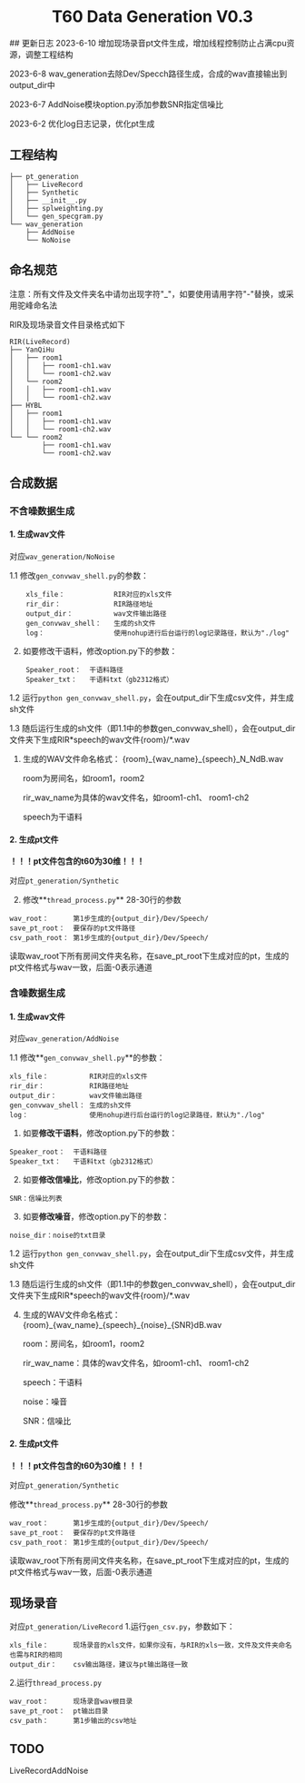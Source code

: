 <div align="center">

# T60 Data Generation V0.3

</div>
## 更新日志
2023-6-10 增加现场录音pt文件生成，增加线程控制防止占满cpu资源，调整工程结构

2023-6-8 wav_generation去除Dev/Specch路径生成，合成的wav直接输出到output_dir中

2023-6-7 AddNoise模块option.py添加参数SNR指定信噪比

2023-6-2 优化log日志记录，优化pt生成


## 工程结构

```
├── pt_generation
│   ├── LiveRecord
│   ├── Synthetic
│   ├── __init__.py
│   ├── splweighting.py
│   └── gen_specgram.py
└── wav_generation
    ├── AddNoise
    └── NoNoise
```

## 命名规范

注意：所有文件及文件夹名中请勿出现字符"_"，如要使用请用字符"-"替换，或采用驼峰命名法

RIR及现场录音文件目录格式如下

```
RIR(LiveRecord)
├── YanQiHu
│   ├── room1
│   │   ├── room1-ch1.wav
│   │   └── room1-ch2.wav
│   └── room2
│   │   ├── room1-ch1.wav
│   │   └── room1-ch2.wav
├── HYBL
│   ├── room1
│   │   ├── room1-ch1.wav
│   │   └── room1-ch2.wav
└── └── room2
        ├── room1-ch1.wav
        └── room1-ch2.wav
```
## 合成数据
### 不含噪数据生成

#### 1. 生成wav文件

对应`wav_generation/NoNoise`

1.1 修改`gen_convwav_shell.py`的参数：

```
    xls_file：            RIR对应的xls文件
    rir_dir：             RIR路径地址
    output_dir：          wav文件输出路径
    gen_convwav_shell：   生成的sh文件
    log：                 使用nohup进行后台运行的log记录路径，默认为"./log"
 ```

2. 如要修改干语料，修改option.py下的参数：

```
    Speaker_root：  干语料路径
    Speaker_txt：   干语料txt（gb2312格式）
```

1.2 运行`python gen_convwav_shell.py`，会在output_dir下生成csv文件，并生成sh文件

1.3 随后运行生成的sh文件（即1.1中的参数gen_convwav_shell），会在output_dir文件夹下生成RIR\*speech的wav文件{room}/*.wav

1. 生成的WAV文件命名格式： {room}\_{wav_name}\_{speech}_N_NdB.wav

    room为房间名，如room1，room2

    rir_wav_name为具体的wav文件名，如room1-ch1、 room1-ch2

    speech为干语料

#### 2. 生成pt文件

**！！！pt文件包含的t60为30维！！！**

对应`pt_generation/Synthetic`

2. 修改**`thread_process.py`** 28-30行的参数

```
wav_root：      第1步生成的{output_dir}/Dev/Speech/
save_pt_root：  要保存的pt文件路径
csv_path_root： 第1步生成的{output_dir}/Dev/Speech/
```

读取wav_root下所有房间文件夹名称，在save_pt_root下生成对应的pt，生成的pt文件格式与wav一致，后面-0表示通道

### 含噪数据生成

#### 1. 生成wav文件

对应`wav_generation/AddNoise`

1.1 修改**`gen_convwav_shell.py`**的参数：

```
xls_file：          RIR对应的xls文件
rir_dir：           RIR路径地址
output_dir：        wav文件输出路径
gen_convwav_shell： 生成的sh文件
log：               使用nohup进行后台运行的log记录路径，默认为"./log"
```

1. 如要**修改干语料**，修改option.py下的参数：

```
Speaker_root：  干语料路径
Speaker_txt：   干语料txt（gb2312格式）
```

2. 如要**修改信噪比**，修改option.py下的参数：

```
SNR：信噪比列表
```

3. 如要**修改噪音**，修改option.py下的参数：

```
noise_dir：noise的txt目录
```

1.2 运行`python gen_convwav_shell.py`，会在output_dir下生成csv文件，并生成sh文件

1.3 随后运行生成的sh文件（即1.1中的参数gen_convwav_shell），会在output_dir文件夹下生成RIR\*speech的wav文件{room}/*.wav



4. 生成的WAV文件命名格式：{room}\_{wav_name}\_{speech}\_{noise}\_{SNR}dB.wav

    room：房间名，如room1，room2

    rir_wav_name：具体的wav文件名，如room1-ch1、 room1-ch2

    speech：干语料

    noise：噪音

    SNR：信噪比

#### 2. 生成pt文件

**！！！pt文件包含的t60为30维！！！**

对应`pt_generation/Synthetic`

修改**`thread_process.py`** 28-30行的参数

```
wav_root：      第1步生成的{output_dir}/Dev/Speech/
save_pt_root：  要保存的pt文件路径
csv_path_root： 第1步生成的{output_dir}/Dev/Speech/
```

读取wav_root下所有房间文件夹名称，在save_pt_root下生成对应的pt，生成的pt文件格式与wav一致，后面-0表示通道

## 现场录音
对应`pt_generation/LiveRecord`
1.运行`gen_csv.py`，参数如下：

```
xls_file：      现场录音的xls文件，如果你没有，与RIR的xls一致，文件及文件夹命名也需与RIR的相同
output_dir：    csv输出路径，建议与pt输出路径一致
```

2.运行`thread_process.py`

```
wav_root：      现场录音wav根目录
save_pt_root：  pt输出目录
csv_path：      第1步输出的csv地址
```

## TODO
LiveRecordAddNoise